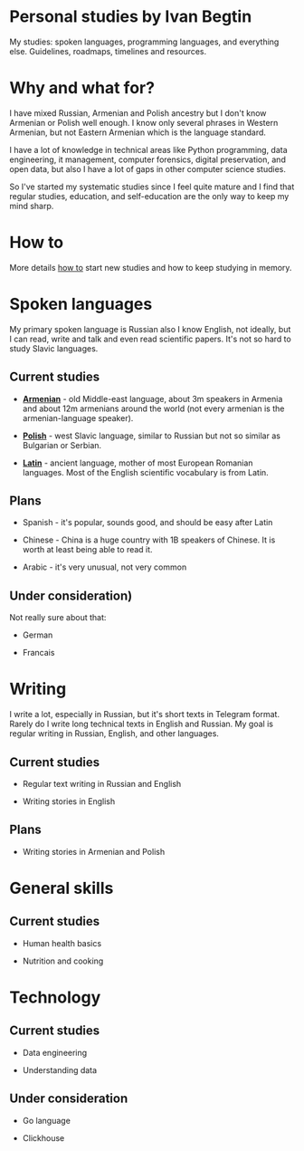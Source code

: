 # Personal studies by Ivan Begtin

My studies: spoken languages, programming languages, and everything else. Guidelines, roadmaps, timelines and resources.

# Why and what for?

I have mixed Russian, Armenian and Polish ancestry but I don't know Armenian or Polish well enough. I know only several phrases in Western Armenian, but not Eastern Armenian which is the language standard. 

I have a lot of knowledge in technical areas like Python programming, data engineering, it management, computer forensics, digital preservation, and open data, but also I have a lot of gaps in other computer science studies.

So I've started my systematic studies since I feel quite mature and I find that regular studies, education, and self-education are the only way to keep my mind sharp.

# How to

More details [how to](howto.md) start new studies and how to keep studying in memory.

# Spoken languages

My primary spoken language is Russian also I know English, not ideally, but I can read, write and talk and even read scientific papers. It's not so hard to study Slavic languages.

## Current studies

- [**Armenian**](spokenlang/armenian/README.md) - old Middle-east language, about 3m speakers in Armenia and about 12m  armenians around the world (not every armenian is the armenian-language speaker).

- **[Polish](spokenlang/polish/README.md)** - west Slavic language, similar to Russian but not so similar as Bulgarian or Serbian. 

- **[Latin](spokenlang/latin/README.md)** - ancient language, mother of most European Romanian languages. Most of the English scientific vocabulary is from Latin.

## Plans

* Spanish - it's popular, sounds good, and should be easy after Latin

* Chinese - China is a huge country with 1B speakers of Chinese. It is worth at least being able to read it.

* Arabic - it's very unusual, not very common

## Under consideration)

Not really sure about that:

- German

- Francais



# Writing

I write a lot, especially in Russian, but it's short texts in Telegram format. Rarely do I write long technical texts in English and Russian. My goal is regular writing in Russian, English, and other languages. 

## Current studies

* Regular text writing in Russian and English

* Writing stories in English

## Plans

* Writing stories in Armenian and Polish



# General skills

## Current studies

* Human health basics 

* Nutrition and cooking



# Technology

## Current studies

* Data engineering

* Understanding data



## Under consideration

* Go language

* Clickhouse
